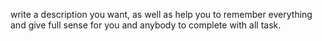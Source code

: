 write a description you want, as well as help you to remember everything and give full sense for you and anybody to complete with all task.

